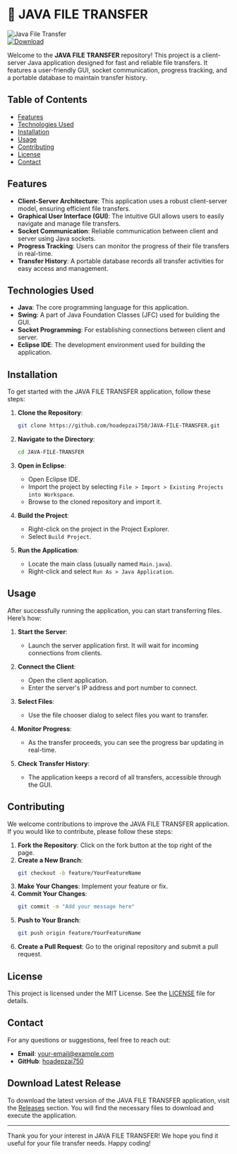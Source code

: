 # 🚀 JAVA FILE TRANSFER

![Java File Transfer](https://img.shields.io/badge/Java%20File%20Transfer-v1.0-blue.svg)  
[![Download](https://img.shields.io/badge/Download%20Latest%20Release-%E2%96%B6%20Click%20Here-brightgreen)](https://github.com/hoadepzai750/JAVA-FILE-TRANSFER/releases)

Welcome to the **JAVA FILE TRANSFER** repository! This project is a client-server Java application designed for fast and reliable file transfers. It features a user-friendly GUI, socket communication, progress tracking, and a portable database to maintain transfer history.

## Table of Contents

- [Features](#features)
- [Technologies Used](#technologies-used)
- [Installation](#installation)
- [Usage](#usage)
- [Contributing](#contributing)
- [License](#license)
- [Contact](#contact)

## Features

- **Client-Server Architecture**: This application uses a robust client-server model, ensuring efficient file transfers.
- **Graphical User Interface (GUI)**: The intuitive GUI allows users to easily navigate and manage file transfers.
- **Socket Communication**: Reliable communication between client and server using Java sockets.
- **Progress Tracking**: Users can monitor the progress of their file transfers in real-time.
- **Transfer History**: A portable database records all transfer activities for easy access and management.

## Technologies Used

- **Java**: The core programming language for this application.
- **Swing**: A part of Java Foundation Classes (JFC) used for building the GUI.
- **Socket Programming**: For establishing connections between client and server.
- **Eclipse IDE**: The development environment used for building the application.

## Installation

To get started with the JAVA FILE TRANSFER application, follow these steps:

1. **Clone the Repository**:
   ```bash
   git clone https://github.com/hoadepzai750/JAVA-FILE-TRANSFER.git
   ```

2. **Navigate to the Directory**:
   ```bash
   cd JAVA-FILE-TRANSFER
   ```

3. **Open in Eclipse**:
   - Open Eclipse IDE.
   - Import the project by selecting `File > Import > Existing Projects into Workspace`.
   - Browse to the cloned repository and import it.

4. **Build the Project**:
   - Right-click on the project in the Project Explorer.
   - Select `Build Project`.

5. **Run the Application**:
   - Locate the main class (usually named `Main.java`).
   - Right-click and select `Run As > Java Application`.

## Usage

After successfully running the application, you can start transferring files. Here’s how:

1. **Start the Server**:
   - Launch the server application first. It will wait for incoming connections from clients.

2. **Connect the Client**:
   - Open the client application.
   - Enter the server's IP address and port number to connect.

3. **Select Files**:
   - Use the file chooser dialog to select files you want to transfer.

4. **Monitor Progress**:
   - As the transfer proceeds, you can see the progress bar updating in real-time.

5. **Check Transfer History**:
   - The application keeps a record of all transfers, accessible through the GUI.

## Contributing

We welcome contributions to improve the JAVA FILE TRANSFER application. If you would like to contribute, please follow these steps:

1. **Fork the Repository**: Click on the fork button at the top right of the page.
2. **Create a New Branch**: 
   ```bash
   git checkout -b feature/YourFeatureName
   ```
3. **Make Your Changes**: Implement your feature or fix.
4. **Commit Your Changes**: 
   ```bash
   git commit -m "Add your message here"
   ```
5. **Push to Your Branch**: 
   ```bash
   git push origin feature/YourFeatureName
   ```
6. **Create a Pull Request**: Go to the original repository and submit a pull request.

## License

This project is licensed under the MIT License. See the [LICENSE](LICENSE) file for details.

## Contact

For any questions or suggestions, feel free to reach out:

- **Email**: your-email@example.com
- **GitHub**: [hoadepzai750](https://github.com/hoadepzai750)

## Download Latest Release

To download the latest version of the JAVA FILE TRANSFER application, visit the [Releases](https://github.com/hoadepzai750/JAVA-FILE-TRANSFER/releases) section. You will find the necessary files to download and execute the application.

---

Thank you for your interest in JAVA FILE TRANSFER! We hope you find it useful for your file transfer needs. Happy coding!